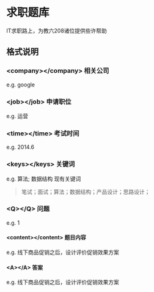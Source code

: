 # 求职题库
IT求职路上，为教六208诸位提供些许帮助

## 格式说明
### &lt;company&gt;&lt;/company&gt;   相关公司
e.g. <company>google</company>

### &lt;job&gt;&lt;/job&gt;   申请职位
e.g. <job>运营</job>

### &lt;time&gt;&lt;/time&gt;   考试时间
e.g. <time>2014.6</time>

### &lt;keys&gt;&lt;/keys&gt;   关键词
e.g. <keys>算法; 数据结构</keys>
现有关键词
>笔试；面试；算法；数据结构；产品设计；思路设计；

### &lt;Q&gt;&lt;/Q&gt;   问题
e.g. <ques>1</ques>

#### &lt;content&gt;&lt;/content&gt;   题目内容
e.g. <content>线下商品促销之后，设计评价促销效果方案</content>

#### &lt;A&gt;&lt;/A&gt;   答案
e.g. <ans>线下商品促销之后，设计评价促销效果方案</ans>
